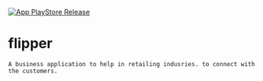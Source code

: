[![App PlayStore Release](https://github.com/yegobox/flipper/actions/workflows/android.yml/badge.svg)](https://github.com/yegobox/flipper/actions/workflows/android.yml)
# flipper
    A business application to help in retailing indusries. to connect with the customers.
